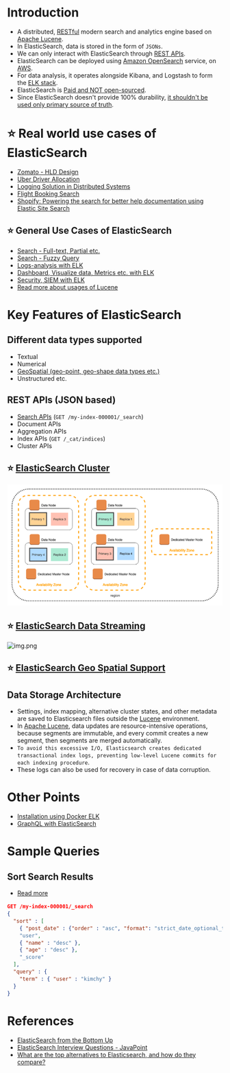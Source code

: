 # Introduction
- A distributed, [RESTful](../../../2_APITechOptions/REST.md) modern search and analytics engine based on [Apache Lucene](../ApacheLucene.md).
- In ElasticSearch, data is stored in the form of `JSONs`.
- We can only interact with ElasticSearch through [REST APIs](../../../2_APITechOptions/REST.md).
- ElasticSearch can be deployed using [Amazon OpenSearch](../../../../2_AWSComponents/6_DatabaseServices/AmazonOpenSearch.md) service, on [AWS](../../../../2_AWSComponents).
- For data analysis, it operates alongside Kibana, and Logstash to form the [ELK stack](../../../7_MonitoringTools/ELK.md).
- ElasticSearch is [Paid and NOT open-sourced](https://www.elastic.co/pricing/).
- Since ElasticSearch doesn't provide 100% durability, [it shouldn't be used only primary source of truth](https://bonsai.io/blog/why-elasticsearch-should-not-be-your-primary-data-store).

# :star: Real world use cases of ElasticSearch
- [Zomato - HLD Design](../../../../3_HLDDesignProblems/ZomatoDesign)
- [Uber Driver Allocation](../../../../3_HLDDesignProblems/UberDriverAllocationDesign)
- [Logging Solution in Distributed Systems](../../../../3_HLDDesignProblems/LoggingSolution/README.md)
- [Flight Booking Search](../../../../3_HLDDesignProblems/FlightBookingSearch/README.md)
- [Shopify: Powering the search for better help documentation using Elastic Site Search](https://www.elastic.co/customers/shopify)

## :star: General Use Cases of ElasticSearch
- [Search - Full-text, Partial etc.](https://www.elastic.co/guide/en/elasticsearch/reference/current/full-text-queries.html)
- [Search - Fuzzy Query](https://www.elastic.co/guide/en/elasticsearch/reference/current/query-dsl-fuzzy-query.html)
- [Logs-analysis with ELK](../../../7_MonitoringTools/ELK.md)
- [Dashboard, Visualize data, Metrics etc. with ELK](../../../7_MonitoringTools/ELK.md)
- [Security, SIEM with ELK](../../../7_MonitoringTools/ELK.md)
- [Read more about usages of Lucene](../ApacheLucene.md#star-real-world-usages-of-apache-lucene)

# Key Features of ElasticSearch

## Different data types supported
- Textual
- Numerical
- [GeoSpatial (geo-point, geo-shape data types etc.)](#star-elasticsearch-geo-spatial-supportelasticsearchgeospatialsupportmd)
- Unstructured etc.

## REST APIs (JSON based)
- [Search APIs](https://www.elastic.co/guide/en/elasticsearch/reference/current/search.html) (`GET /my-index-000001/_search`)
- Document APIs
- Aggregation APIs
- Index APIs (`GET /_cat/indices`)
- Cluster APIs

## :star: [ElasticSearch Cluster](ElasticSearchCluster.md)

![img.png](assests/design1.png)

## :star: [ElasticSearch Data Streaming](ElasticSearchDataStreams.md)

![img.png](https://www.elastic.co/guide/en/elasticsearch/reference/current/images/data-streams/data-streams-index-request.svg)

## :star: [ElasticSearch Geo Spatial Support](ElasticSearchGeoSpatialSupport.md)

## Data Storage Architecture
- Settings, index mapping, alternative cluster states, and other metadata are saved to Elasticsearch files outside the [Lucene](../ApacheLucene.md) environment.
- In [Apache Lucene](../ApacheLucene.md), data updates are resource-intensive operations, because segments are immutable, and every commit creates a new segment, then segments are merged automatically. 
- `To avoid this excessive I/O, Elasticsearch creates dedicated transactional index logs, preventing low-level Lucene commits for each indexing procedure`. 
- These logs can also be used for recovery in case of data corruption.

# Other Points
- [Installation using Docker ELK](https://github.com/deviantony/docker-elk)
- [GraphQL with ElasticSearch](ElasticSearchWithGraphQL.md)

# Sample Queries

## Sort Search Results
- [Read more](https://www.elastic.co/guide/en/elasticsearch/reference/current/sort-search-results.html)

````json
GET /my-index-000001/_search
{
  "sort" : [
    { "post_date" : {"order" : "asc", "format": "strict_date_optional_time_nanos"}},
    "user",
    { "name" : "desc" },
    { "age" : "desc" },
    "_score"
  ],
  "query" : {
    "term" : { "user" : "kimchy" }
  }
}
````

# References
- [ElasticSearch from the Bottom Up](https://www.elastic.co/blog/found-elasticsearch-from-the-bottom-up)
- [ElasticSearch Interview Questions - JavaPoint](https://www.javatpoint.com/elasticsearch-interview-questions)
- [What are the top alternatives to Elasticsearch, and how do they compare?](https://www.quora.com/What-are-the-top-alternatives-to-Elasticsearch-and-how-do-they-compare)